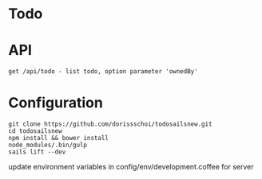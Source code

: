 # Todo

# API
```
get /api/todo - list todo, option parameter 'ownedBy'
```
# Configuration

```
git clone https://github.com/dorissschoi/todosailsnew.git
cd todosailsnew
npm install && bower install
node_modules/.bin/gulp
sails lift --dev
```
update environment variables in config/env/development.coffee for server
